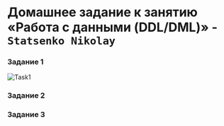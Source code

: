# Домашнее задание к занятию «Работа с данными (DDL/DML)» - `Statsenko Nikolay`

### Задание 1

![Task1]()

### Задание 2

### Задание 3
